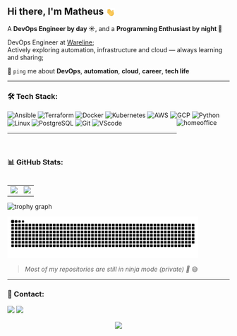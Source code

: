 ## Hi there, I'm Matheus <img src="https://raw.githubusercontent.com/ABSphreak/ABSphreak/master/gifs/Hi.gif" width="20px" style="vertical-align:middle">

A **DevOps Engineer by day ☀️**, and a **Programming Enthusiast by night 🌙**

DevOps Engineer at [Wareline](https://www.wareline.com.br);<br>
Actively exploring automation, infrastructure and cloud — always learning and sharing;<br>

💬 `ping` me about **DevOps**, **automation**, **cloud**, **career**, **tech life**

---

### 🛠️ Tech Stack:
<div align="left" style="display: inline_block">
<img align="center" alt="Ansible" height="30" width="40" src="https://cdn.jsdelivr.net/gh/devicons/devicon/icons/ansible/ansible-original.svg">
<img align="center" alt="Terraform" height="30" width="40" src="https://cdn.jsdelivr.net/gh/devicons/devicon/icons/terraform/terraform-original.svg">
<img align="center" alt="Docker" height="30" width="40" src="https://cdn.simpleicons.org/docker/2496ED">
<img align="center" alt="Kubernetes" height="30" width="40" src="https://cdn.jsdelivr.net/gh/devicons/devicon/icons/kubernetes/kubernetes-plain.svg">
<img align="center" alt="AWS" height="30" width="40" src="https://skillicons.dev/icons?i=aws">
<img align="center" alt="GCP" height="30" width="40" src="https://cdn.jsdelivr.net/gh/devicons/devicon/icons/googlecloud/googlecloud-original.svg">
<img align="center" alt="Python" height="30" width="40" src="https://cdn.jsdelivr.net/gh/devicons/devicon/icons/python/python-original.svg">
<img align="center" alt="Linux" height="30" width="40" src="https://cdn.jsdelivr.net/gh/devicons/devicon/icons/linux/linux-original.svg">
<img align="center" alt="PostgreSQL" height="30" width="40" src="https://cdn.jsdelivr.net/gh/devicons/devicon/icons/postgresql/postgresql-original.svg">
<img align="center" alt="Git" height="30" width="40" src="https://cdn.jsdelivr.net/gh/devicons/devicon/icons/git/git-original.svg">
<img align="center" alt="VScode" height="30" width="40" src="https://cdn.jsdelivr.net/gh/devicons/devicon/icons/vscode/vscode-original.svg">
<img align="right" alt="homeoffice" height="150" width="120" src="https://media.giphy.com/media/M9gbBd9nbDrOTu1Mqx/giphy.gif">
  
</div>

---
<br>

### 📊 GitHub Stats:
<table style="border: none">
  <tr style="border: none"> 
    <td style="border: none">
      <img height="170em" src="https://github-readme-stats.vercel.app/api?username=omatheusgit&show_icons=true&include_all_commits=true&count_private=true&rank_icon=github&theme=github_dark&hide_border=true&border_radius=4.5"/>
    </td>
    <td style="border: none">
      <img height="170em" src="https://github-readme-stats.vercel.app/api/top-langs/?username=omatheusgit&layout=compact&langs_count=5&theme=github_dark&hide_border=true&order=2"/>
    </td>
  </tr>
</table>

<p align="left">
  <img src="https://github-profile-trophy.vercel.app/?username=omatheusgit&theme=darkhub&no-frame=true&column=-1&row=1&margin-w=0&margin-h=0&order=4" height=95" alt="trophy graph" />
</p>

<img src="https://raw.githubusercontent.com/omatheusgit/omatheusgit/output/snake.svg" width="86%" alt="Snake animation" />

> *Most of my repositories are still in ninja mode (private) 🥷* 😅
---

### 🔗 Contact:
<div>
  <a href="https://www.linkedin.com/in/srmatheus" target="_blank"><img src="https://img.shields.io/badge/-LinkedIn-%230077B5?style=for-the-badge&logo=linkedin&logoColor=white" target="_blank"></a>
  <a href="mailto:matheus.santana2704@gmail.com" target="_blank"><img src="https://img.shields.io/static/v1?message=Gmail&logo=gmail&label=&color=D14836&logoColor=white&labelColor=&style=for-the-badge" target="_blank"></a>
</div>

<br>

<div align="center">
  <img src="https://visitor-badge.laobi.icu/badge?page_id=omatheusgit.omatheusgit&"  />
</div>
